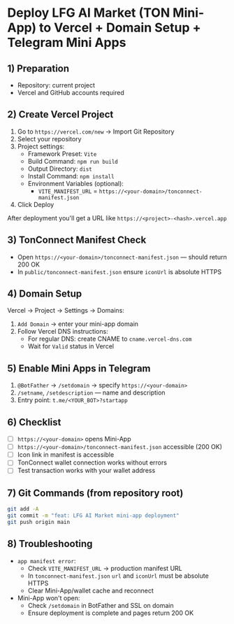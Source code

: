 # Deploy LFG AI Market (TON Mini-App) to Vercel + Domain Setup + Telegram Mini Apps

## 1) Preparation
- Repository: current project
- Vercel and GitHub accounts required

## 2) Create Vercel Project
1. Go to `https://vercel.com/new` → Import Git Repository
2. Select your repository
3. Project settings:
   - Framework Preset: `Vite`
   - Build Command: `npm run build`
   - Output Directory: `dist`
   - Install Command: `npm install`
   - Environment Variables (optional):
     - `VITE_MANIFEST_URL` = `https://<your-domain>/tonconnect-manifest.json`
4. Click Deploy

After deployment you'll get a URL like `https://<project>-<hash>.vercel.app`

## 3) TonConnect Manifest Check
- Open `https://<your-domain>/tonconnect-manifest.json` — should return 200 OK
- In `public/tonconnect-manifest.json` ensure `iconUrl` is absolute HTTPS

## 4) Domain Setup
Vercel → Project → Settings → Domains:
1. `Add Domain` → enter your mini-app domain
2. Follow Vercel DNS instructions:
   - For regular DNS: create CNAME to `cname.vercel-dns.com`
   - Wait for `Valid` status in Vercel

## 5) Enable Mini Apps in Telegram
1. `@BotFather` → `/setdomain` → specify `https://<your-domain>`
2. `/setname`, `/setdescription` — name and description
3. Entry point: `t.me/<YOUR_BOT>?startapp`

## 6) Checklist
- [ ] `https://<your-domain>` opens Mini-App
- [ ] `https://<your-domain>/tonconnect-manifest.json` accessible (200 OK)
- [ ] Icon link in manifest is accessible
- [ ] TonConnect wallet connection works without errors
- [ ] Test transaction works with your wallet address

## 7) Git Commands (from repository root)
```bash
git add -A
git commit -m "feat: LFG AI Market mini-app deployment"
git push origin main
```

## 8) Troubleshooting
- `app manifest error`:
  - Check `VITE_MANIFEST_URL` → production manifest URL
  - In `tonconnect-manifest.json` `url` and `iconUrl` must be absolute HTTPS
  - Clear Mini-App/wallet cache and reconnect
- Mini-App won't open:
  - Check `/setdomain` in BotFather and SSL on domain
  - Ensure deployment is complete and pages return 200 OK
